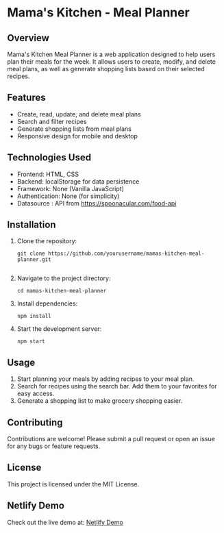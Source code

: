# Mama's Kitchen - Meal Planner

## Overview

Mama's Kitchen Meal Planner is a web application designed to help users plan their meals for the week. It allows users to create, modify, and delete meal plans, as well as generate shopping lists based on their selected recipes.

## Features

- Create, read, update, and delete meal plans
- Search and filter recipes
- Generate shopping lists from meal plans
- Responsive design for mobile and desktop

## Technologies Used

- Frontend: HTML, CSS
- Backend: localStorage for data persistence
- Framework: None (Vanilla JavaScript)
- Authentication: None (for simplicity)
- Datasource : API from https://spoonacular.com/food-api

## Installation

1. Clone the repository:
   ```
   git clone https://github.com/yourusername/mamas-kitchen-meal-planner.git
   ```
   ```

   ```
2. Navigate to the project directory:
   ```
   cd mamas-kitchen-meal-planner
   ```
3. Install dependencies:
   ```
   npm install
   ```
4. Start the development server:
   ```
   npm start
   ```

## Usage

1. Start planning your meals by adding recipes to your meal plan.
2. Search for recipes using the search bar. Add them to your favorites for easy access.
3. Generate a shopping list to make grocery shopping easier.

## Contributing

Contributions are welcome! Please submit a pull request or open an issue for any bugs or feature requests.

## License

This project is licensed under the MIT License.

## Netlify Demo

Check out the live demo at: [Netlify Demo](https://mamaskitchenmyway.netlify.app/)
